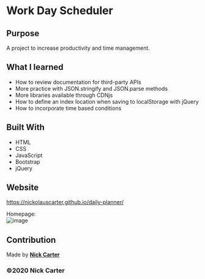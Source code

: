 # Work Day Scheduler

## Purpose

A project to increase productivity and time management.

## What I learned

- How to review documentation for third-party APIs
- More practice with JSON.stringify and JSON.parse methods
- More libraries available through CDNjs
- How to define an index location when saving to localStorage with jQuery
- How to incorporate time based conditions

## Built With

- HTML
- CSS
- JavaScript
- Bootstrap
- jQuery

## Website

https://nickolauscarter.github.io/daily-planner/

Homepage:\
![image](https://user-images.githubusercontent.com/73920328/104152664-d00aa580-53a5-11eb-9834-ac95ebfbbd5f.png)

## Contribution

Made by **[Nick Carter](https://www.linkedin.com/in/nickolauscarter)**

### ©️2020 Nick Carter

